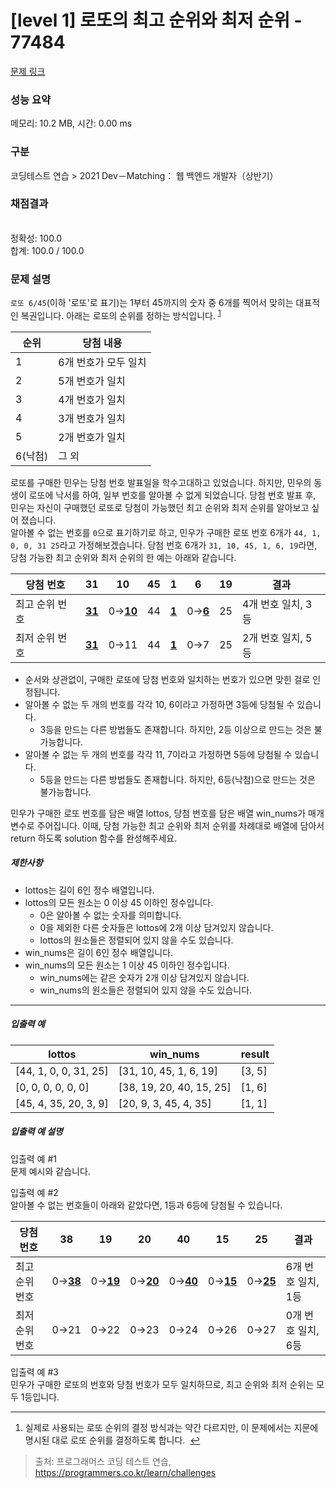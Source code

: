 # [level 1] 로또의 최고 순위와 최저 순위 - 77484 

[문제 링크](https://programmers.co.kr/learn/courses/30/lessons/77484) 

### 성능 요약

메모리: 10.2 MB, 시간: 0.00 ms

### 구분

코딩테스트 연습 > 2021 Dev－Matching： 웹 백엔드 개발자（상반기）

### 채점결과

<br/>정확성: 100.0<br/>합계: 100.0 / 100.0

### 문제 설명

<p style="user-select: auto;"><code style="user-select: auto;">로또 6/45</code>(이하 '로또'로 표기)는 1부터 45까지의 숫자 중 6개를 찍어서 맞히는 대표적인 복권입니다. 아래는 로또의 순위를 정하는 방식입니다. <sup id="fnref1" style="user-select: auto;"><a href="#fn1" style="user-select: auto;">1</a></sup></p>
<table class="table" style="user-select: auto;">
        <thead style="user-select: auto;"><tr style="user-select: auto;">
<th style="user-select: auto;">순위</th>
<th style="user-select: auto;">당첨 내용</th>
</tr>
</thead>
        <tbody style="user-select: auto;"><tr style="user-select: auto;">
<td style="user-select: auto;">1</td>
<td style="user-select: auto;">6개 번호가 모두 일치</td>
</tr>
<tr style="user-select: auto;">
<td style="user-select: auto;">2</td>
<td style="user-select: auto;">5개 번호가 일치</td>
</tr>
<tr style="user-select: auto;">
<td style="user-select: auto;">3</td>
<td style="user-select: auto;">4개 번호가 일치</td>
</tr>
<tr style="user-select: auto;">
<td style="user-select: auto;">4</td>
<td style="user-select: auto;">3개 번호가 일치</td>
</tr>
<tr style="user-select: auto;">
<td style="user-select: auto;">5</td>
<td style="user-select: auto;">2개 번호가 일치</td>
</tr>
<tr style="user-select: auto;">
<td style="user-select: auto;">6(낙첨)</td>
<td style="user-select: auto;">그 외</td>
</tr>
</tbody>
      </table>
<p style="user-select: auto;">로또를 구매한 민우는 당첨 번호 발표일을 학수고대하고 있었습니다. 하지만, 민우의 동생이 로또에 낙서를 하여, 일부 번호를 알아볼 수 없게 되었습니다. 당첨 번호 발표 후, 민우는 자신이 구매했던 로또로 당첨이 가능했던 최고 순위와 최저 순위를 알아보고 싶어 졌습니다. <br style="user-select: auto;">
알아볼 수 없는 번호를 <code style="user-select: auto;">0</code>으로 표기하기로 하고, 민우가 구매한 로또 번호 6개가 <code style="user-select: auto;">44, 1, 0, 0, 31 25</code>라고 가정해보겠습니다. 당첨 번호 6개가 <code style="user-select: auto;">31, 10, 45, 1, 6, 19</code>라면, 당첨 가능한 최고 순위와 최저 순위의 한 예는 아래와 같습니다.</p>
<table class="table" style="user-select: auto;">
        <thead style="user-select: auto;"><tr style="user-select: auto;">
<th style="user-select: auto;">당첨 번호</th>
<th style="user-select: auto;">31</th>
<th style="user-select: auto;">10</th>
<th style="user-select: auto;">45</th>
<th style="user-select: auto;">1</th>
<th style="user-select: auto;">6</th>
<th style="user-select: auto;">19</th>
<th style="user-select: auto;">결과</th>
</tr>
</thead>
        <tbody style="user-select: auto;"><tr style="user-select: auto;">
<td style="user-select: auto;">최고 순위 번호</td>
<td style="user-select: auto;"><u style="user-select: auto;"><strong style="user-select: auto;">31</strong></u></td>
<td style="user-select: auto;">0→<u style="user-select: auto;"><strong style="user-select: auto;">10</strong></u></td>
<td style="user-select: auto;">44</td>
<td style="user-select: auto;"><u style="user-select: auto;"><strong style="user-select: auto;">1</strong></u></td>
<td style="user-select: auto;">0→<u style="user-select: auto;"><strong style="user-select: auto;">6</strong></u></td>
<td style="user-select: auto;">25</td>
<td style="user-select: auto;">4개 번호 일치, 3등</td>
</tr>
<tr style="user-select: auto;">
<td style="user-select: auto;">최저 순위 번호</td>
<td style="user-select: auto;"><u style="user-select: auto;"><strong style="user-select: auto;">31</strong></u></td>
<td style="user-select: auto;">0→11</td>
<td style="user-select: auto;">44</td>
<td style="user-select: auto;"><u style="user-select: auto;"><strong style="user-select: auto;">1</strong></u></td>
<td style="user-select: auto;">0→7</td>
<td style="user-select: auto;">25</td>
<td style="user-select: auto;">2개 번호 일치, 5등</td>
</tr>
</tbody>
      </table>
<ul style="user-select: auto;">
<li style="user-select: auto;">순서와 상관없이, 구매한 로또에 당첨 번호와 일치하는 번호가 있으면 맞힌 걸로 인정됩니다. </li>
<li style="user-select: auto;">알아볼 수 없는 두 개의 번호를 각각 10, 6이라고 가정하면 3등에 당첨될 수 있습니다. 

<ul style="user-select: auto;">
<li style="user-select: auto;">3등을 만드는 다른 방법들도 존재합니다. 하지만, 2등 이상으로 만드는 것은 불가능합니다. </li>
</ul></li>
<li style="user-select: auto;">알아볼 수 없는 두 개의 번호를 각각 11, 7이라고 가정하면 5등에 당첨될 수 있습니다. 

<ul style="user-select: auto;">
<li style="user-select: auto;">5등을 만드는 다른 방법들도 존재합니다. 하지만, 6등(낙첨)으로 만드는 것은 불가능합니다.</li>
</ul></li>
</ul>

<p style="user-select: auto;">민우가 구매한 로또 번호를 담은 배열 lottos, 당첨 번호를 담은 배열 win_nums가 매개변수로 주어집니다. 이때, 당첨 가능한 최고 순위와 최저 순위를 차례대로 배열에 담아서 return 하도록 solution 함수를 완성해주세요. </p>

<h5 style="user-select: auto;">제한사항</h5>

<ul style="user-select: auto;">
<li style="user-select: auto;">lottos는 길이 6인 정수 배열입니다.</li>
<li style="user-select: auto;">lottos의 모든 원소는 0 이상 45 이하인 정수입니다.

<ul style="user-select: auto;">
<li style="user-select: auto;">0은 알아볼 수 없는 숫자를 의미합니다.</li>
<li style="user-select: auto;">0을 제외한 다른 숫자들은 lottos에 2개 이상 담겨있지 않습니다.</li>
<li style="user-select: auto;">lottos의 원소들은 정렬되어 있지 않을 수도 있습니다.</li>
</ul></li>
<li style="user-select: auto;">win_nums은 길이 6인 정수 배열입니다.</li>
<li style="user-select: auto;">win_nums의 모든 원소는 1 이상 45 이하인 정수입니다.

<ul style="user-select: auto;">
<li style="user-select: auto;">win_nums에는 같은 숫자가 2개 이상 담겨있지 않습니다.</li>
<li style="user-select: auto;">win_nums의 원소들은 정렬되어 있지 않을 수도 있습니다.</li>
</ul></li>
</ul>

<hr style="user-select: auto;">

<h5 style="user-select: auto;">입출력 예</h5>
<table class="table" style="user-select: auto;">
        <thead style="user-select: auto;"><tr style="user-select: auto;">
<th style="user-select: auto;">lottos</th>
<th style="user-select: auto;">win_nums</th>
<th style="user-select: auto;">result</th>
</tr>
</thead>
        <tbody style="user-select: auto;"><tr style="user-select: auto;">
<td style="user-select: auto;">[44, 1, 0, 0, 31, 25]</td>
<td style="user-select: auto;">[31, 10, 45, 1, 6, 19]</td>
<td style="user-select: auto;">[3, 5]</td>
</tr>
<tr style="user-select: auto;">
<td style="user-select: auto;">[0, 0, 0, 0, 0, 0]</td>
<td style="user-select: auto;">[38, 19, 20, 40, 15, 25]</td>
<td style="user-select: auto;">[1, 6]</td>
</tr>
<tr style="user-select: auto;">
<td style="user-select: auto;">[45, 4, 35, 20, 3, 9]</td>
<td style="user-select: auto;">[20, 9, 3, 45, 4, 35]</td>
<td style="user-select: auto;">[1, 1]</td>
</tr>
</tbody>
      </table>
<h5 style="user-select: auto;">입출력 예 설명</h5>

<p style="user-select: auto;">입출력 예 #1<br style="user-select: auto;">
문제 예시와 같습니다.</p>

<p style="user-select: auto;">입출력 예 #2<br style="user-select: auto;">
알아볼 수 없는 번호들이 아래와 같았다면, 1등과 6등에 당첨될 수 있습니다. </p>
<table class="table" style="user-select: auto;">
        <thead style="user-select: auto;"><tr style="user-select: auto;">
<th style="user-select: auto;">당첨 번호</th>
<th style="user-select: auto;">38</th>
<th style="user-select: auto;">19</th>
<th style="user-select: auto;">20</th>
<th style="user-select: auto;">40</th>
<th style="user-select: auto;">15</th>
<th style="user-select: auto;">25</th>
<th style="user-select: auto;">결과</th>
</tr>
</thead>
        <tbody style="user-select: auto;"><tr style="user-select: auto;">
<td style="user-select: auto;">최고 순위 번호</td>
<td style="user-select: auto;">0→<u style="user-select: auto;"><strong style="user-select: auto;">38</strong></u></td>
<td style="user-select: auto;">0→<u style="user-select: auto;"><strong style="user-select: auto;">19</strong></u></td>
<td style="user-select: auto;">0→<u style="user-select: auto;"><strong style="user-select: auto;">20</strong></u></td>
<td style="user-select: auto;">0→<u style="user-select: auto;"><strong style="user-select: auto;">40</strong></u></td>
<td style="user-select: auto;">0→<u style="user-select: auto;"><strong style="user-select: auto;">15</strong></u></td>
<td style="user-select: auto;">0→<u style="user-select: auto;"><strong style="user-select: auto;">25</strong></u></td>
<td style="user-select: auto;">6개 번호 일치, 1등</td>
</tr>
<tr style="user-select: auto;">
<td style="user-select: auto;">최저 순위 번호</td>
<td style="user-select: auto;">0→21</td>
<td style="user-select: auto;">0→22</td>
<td style="user-select: auto;">0→23</td>
<td style="user-select: auto;">0→24</td>
<td style="user-select: auto;">0→26</td>
<td style="user-select: auto;">0→27</td>
<td style="user-select: auto;">0개 번호 일치, 6등</td>
</tr>
</tbody>
      </table>
<p style="user-select: auto;">입출력 예 #3<br style="user-select: auto;">
민우가 구매한 로또의 번호와 당첨 번호가 모두 일치하므로, 최고 순위와 최저 순위는 모두 1등입니다. </p>

<div class="footnotes" style="user-select: auto;">
<hr style="user-select: auto;">
<ol style="user-select: auto;">

<li id="fn1" style="user-select: auto;">
<p style="user-select: auto;">실제로 사용되는 로또 순위의 결정 방식과는 약간 다르지만, 이 문제에서는 지문에 명시된 대로 로또 순위를 결정하도록 합니다. &nbsp;<a href="#fnref1" style="user-select: auto;">↩</a></p>
</li>

</ol>
</div>


> 출처: 프로그래머스 코딩 테스트 연습, https://programmers.co.kr/learn/challenges